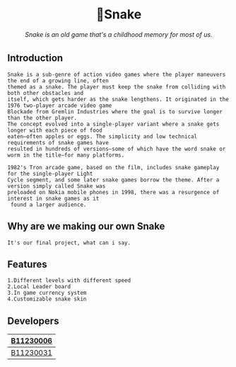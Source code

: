 <h1 align="center">
    🐍Snake
</h1>
<h6 align="center">
    Snake is an old game that's a childhood memory for most of us.
</h6>

## Introduction
    Snake is a sub-genre of action video games where the player maneuvers the end of a growing line, often  
    themed as a snake. The player must keep the snake from colliding with both other obstacles and  
    itself, which gets harder as the snake lengthens. It originated in the 1976 two-player arcade video game  
    Blockade from Gremlin Industries where the goal is to survive longer than the other player.  
    The concept evolved into a single-player variant where a snake gets longer with each piece of food  
    eaten—often apples or eggs. The simplicity and low technical requirements of snake games have  
    resulted in hundreds of versions—some of which have the word snake or worm in the title—for many platforms.

    1982's Tron arcade game, based on the film, includes snake gameplay for the single-player Light  
    Cycle segment, and some later snake games borrow the theme. After a version simply called Snake was  
    preloaded on Nokia mobile phones in 1998, there was a resurgence of interest in snake games as it 
     found a larger audience.
## Why are we making our own Snake
    It's our final project, what can i say.
## Features
    1.Different levels with different speed
    2.Local Leader board
    3.In game currency system
    4.Customizable snake skin
## Developers

| [B11230006](https://github.com/the-biKing)  |
|---------------------------------------------|
| [B11230031](https://github.com/60629194)    |